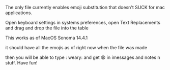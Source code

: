 The only file currently enables emoji substitution that doesn't SUCK for mac applications. 

Open keyboard settings in systems preferences, open Text Replacements and drag and drop the file into the table

This works as of MacOS Sonoma 14.4.1

it should have all the emojis as of right now when the file was made

then you will be able to type : weary: and get 😩 in imessages and notes n stuff. Have fun!
